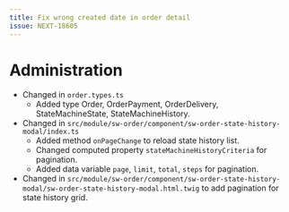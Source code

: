 ```yaml
---
title: Fix wrong created date in order detail
issue: NEXT-18605
---
```

# Administration
* Changed in `order.types.ts`
  * Added type Order, OrderPayment, OrderDelivery, StateMachineState, StateMachineHistory.
* Changed in `src/module/sw-order/component/sw-order-state-history-modal/index.ts`
    * Added method `onPageChange` to reload state history list.
    * Changed computed property `stateMachineHistoryCriteria` for pagination.
    * Added data variable `page`, `limit`, `total`, `steps` for pagination.
* Changed in `src/module/sw-order/component/sw-order-state-history-modal/sw-order-state-history-modal.html.twig` to add pagination for state history grid.
